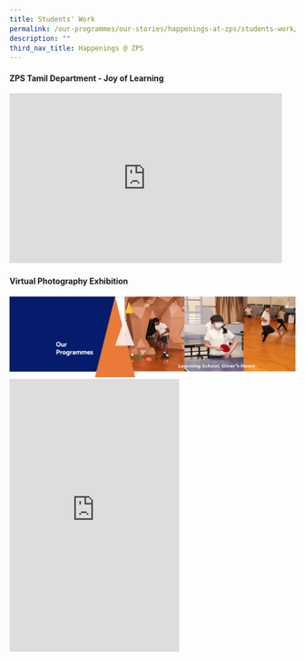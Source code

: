 ```yaml
---
title: Students' Work
permalink: /our-programmes/our-stories/happenings-at-zps/students-work/
description: ""
third_nav_title: Happenings @ ZPS
---
```

<h4><strong>ZPS Tamil Department - Joy of Learning</strong></h4>
<iframe src="https://docs.google.com/presentation/d/e/2PACX-1vQmpml3mpWBXCSFyLF8WWOblWx6ecBnL-fiXtHguWQjdU5PqiMlljUw-g9moQophB22FG2QqeN9riBW/embed?start=true&amp;loop=true&amp;delayms=30000" frameborder="0" width="480" height="299" allowfullscreen="true"></iframe>

<h4><strong>Virtual Photography Exhibition</strong></h4>
<img src="/images/OurProgrammes.png">
<iframe allowfullscreen="true" height="480" width="299" frameborder="0" src="https://docs.google.com/presentation/d/e/2PACX-1vQmdUsMW_30tHsjJ3Vkc-bMBlDUjj_VsHBnAXvFLUK7u1O6W9tkZtPamIQ9fjcvPsQveV29xdIraQ3r/embed?start=false&amp;loop=false&amp;delayms=10000"></iframe>